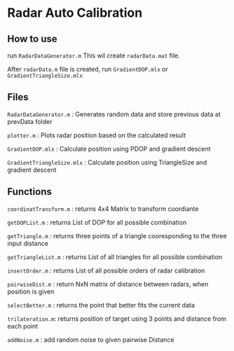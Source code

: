 # Radar Auto Calibration

## How to use

run `RadarDataGenerator.m` This wil create `radarData.mat` file.

After `radarData.m` file is created, run `GradientDOP.mlx` or `GradientTriangleSize.mlx`

## Files

`RadarDataGenerator.m` :
Generates random data and store previous data at prevData folder

`plotter.m` :
Plots radar position based on the calculated result

`GradientDOP.mlx` :
Calculate position using PDOP and gradient descent

`GradientTriangleSize.mlx` :
Calculate position using TriangleSize and gradient descent

## Functions

`coordinatTransform.m` :
returns 4x4 Matrix to transform coordiante

`getDOPList.m` :
returns List of DOP for all possible combination

`getTriangle.m` : 
returns three points of a triangle cooresponding to the three input distance

`getTriangleList.m` :
returns List of all triangles for all possible combination

`insertOrder.m` :
returns List of all possible orders of radar calibration

`pairwiseDist.m` : 
return NxN matrix of distance between radars, when position is given

`selectBetter.m` :
returns the point that better fits the current data

`trilateration.m`:
returns position of target using 3 points and distance from each point

`addNoise.m` :
add random noise to given pairwise Distance
